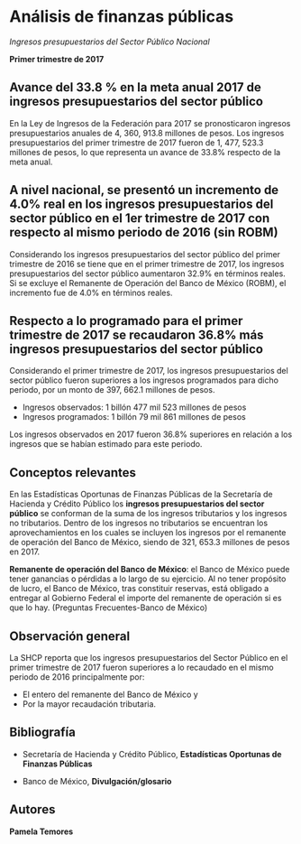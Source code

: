 # Análisis de finanzas públicas
*Ingresos presupuestarios del Sector Público Nacional*

**Primer trimestre de 2017**

## Avance del 33.8 % en la meta anual 2017 de ingresos presupuestarios del sector público

En la Ley de Ingresos de la Federación para 2017 se pronosticaron ingresos presupuestarios anuales de 4, 360, 913.8 millones de pesos. Los ingresos presupuestarios del primer trimestre de 2017 fueron de 1, 477, 523.3 millones de pesos, lo que representa un avance de 33.8% respecto de la meta anual.

## A nivel nacional, se presentó un incremento de 4.0% real en los ingresos presupuestarios del sector público en el 1er trimestre de 2017 con respecto al mismo periodo de 2016 (sin ROBM)
Considerando los ingresos presupuestarios del sector público del primer trimestre de 2016 se tiene que en el primer trimestre de 2017, los ingresos presupuestarios del sector público aumentaron 32.9% en términos reales. Si se excluye el Remanente de Operación del Banco de México (ROBM), el incremento fue de 4.0% en términos reales.

## Respecto a lo programado para el primer trimestre de 2017 se recaudaron 36.8% más ingresos presupuestarios del sector público

Considerando el primer trimestre de 2017, los ingresos presupuestarios del sector público fueron superiores a los ingresos programados para dicho periodo, por un monto de 397, 662.1 millones de pesos.

* Ingresos observados: 1 billón 477 mil 523 millones de pesos
* Ingresos programados: 1 billón 79 mil 861 millones de pesos

Los ingresos observados en 2017 fueron 36.8% superiores en relación a los ingresos que se habían estimado para este periodo.

## Conceptos relevantes

En las Estadísticas Oportunas de Finanzas Públicas de la Secretaría de Hacienda y Crédito Público los **ingresos presupuestarios del sector público** se conforman de la suma de los ingresos tributarios y los ingresos no tributarios. Dentro de los ingresos no tributarios se encuentran los aprovechamientos en los cuales se incluyen los ingresos por el remanente de operación del Banco de México, siendo de 321, 653.3 millones de pesos en 2017.

**Remanente de operación del Banco de México**: el Banco de México puede tener ganancias o pérdidas  a lo largo de su ejercicio. Al no tener propósito de lucro, el Banco de México, tras constituir reservas, está obligado a entregar al Gobierno Federal el importe del remanente de operación si es que lo hay. (Preguntas Frecuentes-Banco de México)

## Observación general

La SHCP reporta que los ingresos presupuestarios del Sector Público en el primer trimestre de 2017 fueron superiores a lo recaudado en el mismo periodo de 2016 principalmente por:

* El entero del remanente del Banco de México y
* Por la mayor recaudación tributaria.

## Bibliografía

* Secretaría de Hacienda y Crédito Público, **Estadísticas Oportunas de Finanzas Públicas**

* Banco de México, **Divulgación/glosario**

## Autores
**Pamela Temores**



